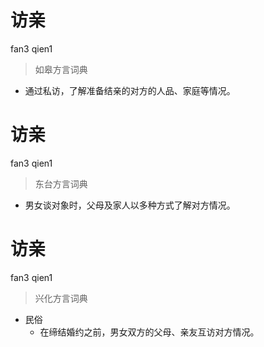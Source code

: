 # 访亲
fan3 qien1
> 如皋方言词典
- 通过私访，了解准备结亲的对方的人品、家庭等情况。

# 访亲
fan3 qien1
> 东台方言词典
- 男女谈对象时，父母及家人以多种方式了解对方情况。

# 访亲
fan3 qien1
> 兴化方言词典
- 民俗
  - 在缔结婚约之前，男女双方的父母、亲友互访对方情况。
